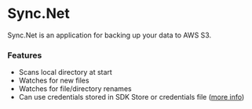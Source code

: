 # Sync.Net

Sync.Net is an application for backing up your data to AWS S3.

### Features

* Scans local directory at start
* Watches for new files
* Watches for file/directory renames
* Can use credentials stored in SDK Store or credentials file ([more info](http://docs.aws.amazon.com/sdk-for-net/v2/developer-guide/net-dg-config-creds.html#creds-assign))
